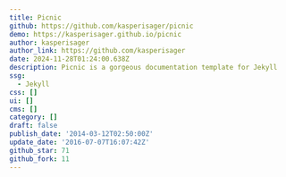 ```yaml
---
title: Picnic
github: https://github.com/kasperisager/picnic
demo: https://kasperisager.github.io/picnic
author: kasperisager
author_link: https://github.com/kasperisager
date: 2024-11-28T01:24:00.638Z
description: Picnic is a gorgeous documentation template for Jekyll
ssg:
  - Jekyll
css: []
ui: []
cms: []
category: []
draft: false
publish_date: '2014-03-12T02:50:00Z'
update_date: '2016-07-07T16:07:42Z'
github_star: 71
github_fork: 11
---
```

